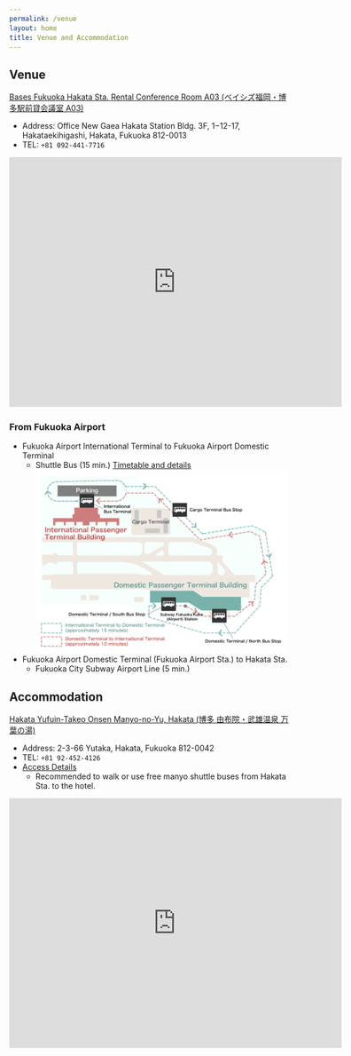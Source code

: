 ```yaml
---
permalink: /venue
layout: home
title: Venue and Accommodation
---
```



## Venue
[Bases Fukuoka Hakata Sta. Rental Conference Room A03 (ベイシズ福岡・博多駅前貸会議室 A03)](https://bases.asia/meetingroom/)

* Address: Office New Gaea Hakata Station Bldg. 3F, 1−12-17, Hakataekihigashi, Hakata, Fukuoka 812-0013
* TEL: `+81 092-441-7716`

<iframe src="https://www.google.com/maps/embed?pb=!1m18!1m12!1m3!1d3323.554362972866!2d130.42047285130874!3d33.59091804925103!2m3!1f0!2f0!3f0!3m2!1i1024!2i768!4f13.1!3m3!1m2!1s0x354191c8f7312213%3A0x78ec0060b035bf8e!2z44OZ44Kk44K344K656aP5bKh77yIQkFTRVPvvInljZrlpJrpp4XmnbHosrjjgZfkvJrorbDlrqQ!5e0!3m2!1sen!2sjp!4v1664440159319!5m2!1sen!2sjp" width="600" height="450" style="border:0;" allowfullscreen="" loading="lazy" referrerpolicy="no-referrer-when-downgrade"></iframe>

### From Fukuoka Airport
* Fukuoka Airport International Terminal to Fukuoka Airport Domestic Terminal
  * Shuttle Bus (15 min.) [Timetable and details](https://www.fukuoka-airport.jp/en/access/bus2.html)
    ![](../_imgs/fukuoka_airport_bus.png)
* Fukuoka Airport Domestic Terminal (Fukuoka Airport Sta.) to Hakata Sta.
  * Fukuoka City Subway Airport Line (5 min.)


## Accommodation
[Hakata Yufuin-Takeo Onsen Manyo-no-Yu, Hakata (博多 由布院・武雄温泉 万葉の湯)](https://www.manyo.co.jp/hakata/eng/)

* Address: 2-3-66 Yutaka, Hakata, Fukuoka 812-0042
* TEL: `+81 92-452-4126`
* [Access Details](https://www.manyo.co.jp/hakata/eng/access/)
  * Recommended to walk or use free manyo shuttle buses from Hakata Sta. to the hotel.

<iframe src="https://www.google.com/maps/embed?pb=!1m14!1m8!1m3!1d14496.682539576004!2d130.43389926595657!3d33.59546805393383!3m2!1i1024!2i768!4f13.1!3m3!1m2!1s0x0%3A0x232bd79b4a006834!2sManyo%20No%20Yu!5e0!3m2!1sen!2sjp!4v1664439718691!5m2!1sen!2sjp" width="600" height="450" style="border:0;" allowfullscreen="" loading="lazy" referrerpolicy="no-referrer-when-downgrade"></iframe>
